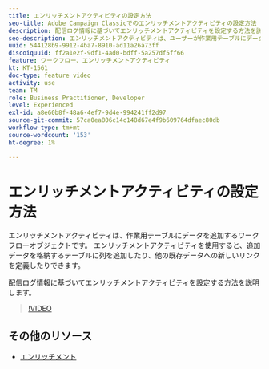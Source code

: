 ```yaml
---
title: エンリッチメントアクティビティの設定方法
seo-title: Adobe Campaign Classicでのエンリッチメントアクティビティの設定方法
description: 配信ログ情報に基づいてエンリッチメントアクティビティを設定する方法を説明します。
seo-description: エンリッチメントアクティビティは、ユーザーが作業用テーブルにデータを追加できるワークフローオブジェクトです。 エンリッチメントを使用すると、追加のデータを保持する列をそのテーブルに追加したり、作業用テーブルから他の既存のデータへの新しいリンクを定義したりできます。   このビデオでは、配信ログ情報に基づいてエンリッチメントアクティビティを設定する方法を説明します。
uuid: 544128b9-9912-4ba7-8910-ad11a26a73ff
discoiquuid: ff2a1e2f-9df1-4ad0-bdff-5a257df5ff66
feature: ワークフロー、エンリッチメントアクティビティ
kt: KT-1561
doc-type: feature video
activity: use
team: TM
role: Business Practitioner, Developer
level: Experienced
exl-id: a8e60b8f-48a6-4ef7-9d4e-994241ff2d97
source-git-commit: 57ca0ea806c14c148d67e4f9b609764dfaec80db
workflow-type: tm+mt
source-wordcount: '153'
ht-degree: 1%

---
```


# エンリッチメントアクティビティの設定方法

エンリッチメントアクティビティは、作業用テーブルにデータを追加するワークフローオブジェクトです。 エンリッチメントアクティビティを使用すると、追加データを格納するテーブルに列を追加したり、他の既存データへの新しいリンクを定義したりできます。

配信ログ情報に基づいてエンリッチメントアクティビティを設定する方法を説明します。

>[!VIDEO](https://video.tv.adobe.com/v/25193?quality=12)

## その他のリソース

* [エンリッチメント](https://experienceleague.adobe.com/docs/campaign-classic/using/automating-with-workflows/targeting-activities/enrichment.html)
